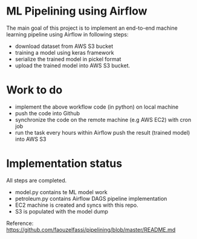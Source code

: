# ML Pipelining using Airflow

The main goal of this project is to implement an end-to-end machine learning pipeline using Airflow in following steps:
* download dataset from AWS S3 bucket
* training a model using keras framework
* serialize the trained model in pickel format
* upload the trained model into AWS S3 bucket.

# Work to do
* implement the above workflow code (in python) on local machine
* push the code into Github
* synchronize the code on the remote machine (e.g AWS EC2) with cron job
* run the task every hours within Airflow push the result (trained model) into AWS S3

# Implementation status
All steps are completed.
* model.py contains te ML model work
* petroleum.py contains Airflow DAGS pipeline implementation
* EC2 machine is created and syncs with this repo.
* S3 is populated with the model dump


Reference: https://github.com/faouzelfassi/pipelining/blob/master/README.md
